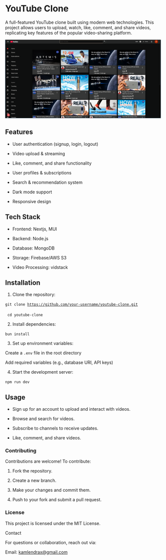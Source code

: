 






# YouTube Clone

A full-featured YouTube clone built using modern web technologies. This project allows users to upload, watch, like, comment, and share videos, replicating key features of the popular video-sharing platform.

![preview](preview.png)

## Features

- User authentication (signup, login, logout)

- Video upload & streaming

- Like, comment, and share functionality

- User profiles & subscriptions

- Search & recommendation system

- Dark mode support

- Responsive design

## Tech Stack

- Frontend: Nextjs,  MUI

- Backend: Node.js

- Database: MongoDB

- Storage: Firebase/AWS S3

- Video Processing: vidstack

## Installation

1. Clone the repository:

<code>git clone https://github.com/your-username/youtube-clone.git <br/>
cd youtube-clone</code>

2. Install dependencies:

<code>bun install</code>

3. Set up environment variables:

Create a <code>.env</code> file in the root directory

Add required variables (e.g., database URI, API keys)

4. Start the development server:

<code>npm run dev</code>

## Usage

- Sign up for an account to upload and interact with videos.

- Browse and search for videos.

- Subscribe to channels to receive updates.

- Like, comment, and share videos.

### Contributing

Contributions are welcome! To contribute:

1. Fork the repository.

2. Create a new branch.

3. Make your changes and commit them.

4. Push to your fork and submit a pull request.

### License

This project is licensed under the MIT License.

Contact

For questions or collaboration, reach out via:

Email: kamlendrax@gmail.com

